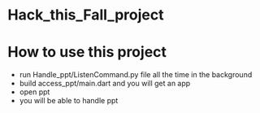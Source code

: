 # Hack_this_Fall_project

# How to use this project
- run Handle_ppt/ListenCommand.py file all the time in the background
- build access_ppt/main.dart and you will get an app
- open ppt
- you will be able to handle ppt
